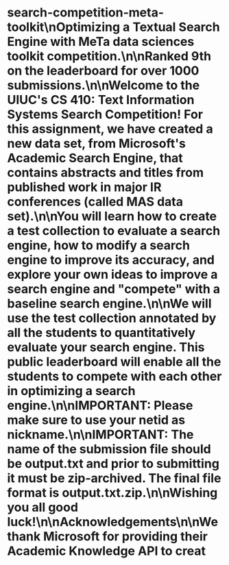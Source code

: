 # search-competition-meta-toolkit\nOptimizing a Textual Search Engine with MeTa data sciences toolkit competition.\n\nRanked 9th on the leaderboard for over 1000 submissions.\n\nWelcome to the UIUC's CS 410: Text Information Systems  Search Competition! For this assignment, we have created a new data set, from Microsoft's Academic Search Engine, that contains abstracts and titles from published work in major IR conferences (called MAS data set).\n\nYou will learn how to create a test collection to evaluate a search engine, how to modify a search engine to improve its accuracy, and explore your own ideas to improve a search engine and "compete" with a baseline search engine.\n\nWe will use the test collection annotated by all the students to quantitatively evaluate your search engine. This public leaderboard will enable all the students to compete with each other in optimizing a search engine.\n\nIMPORTANT: Please make sure to use your netid as nickname.\n\nIMPORTANT: The name of the submission file should be output.txt and prior to submitting it must be zip-archived. The final file format is output.txt.zip.\n\nWishing you all good luck!\n\nAcknowledgements\n\nWe thank Microsoft for providing their Academic Knowledge API to creat